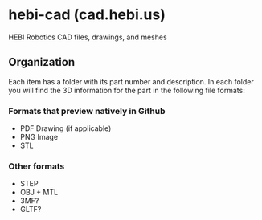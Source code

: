 # hebi-cad (cad.hebi.us)
HEBI Robotics CAD files, drawings, and meshes

## Organization
Each item has a folder with its part number and description.  In each folder you will find the 3D information for the part in the following file formats:

### Formats that preview natively in Github
* PDF Drawing (if applicable)
* PNG Image
* STL

### Other formats
* STEP
* OBJ + MTL
* 3MF?
* GLTF?
 
